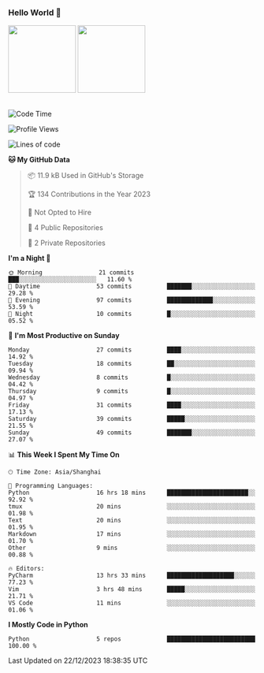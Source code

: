 ### Hello World 👋
<img align="" height="137px" src="https://github-readme-stats.vercel.app/api?username=myhMARS&hide_title=true&hide_border=true&show_icons=trueline_height=21&text_color=000&icon_color=000&bg_color=0,ea6161,ffc64d,fffc4d,52fa5a&theme=graywhite" /> </div>
<img align="" height="137px" src="https://github-readme-stats-git-masterrstaa-rickstaa.vercel.app/api/top-langs/?username=myhMARS&hide_title=true&hide_border=true&layout=compact&langs_count=6&text_color=000&icon_color=fff&bg_color=0,52fa5a,4dfcff,c64dff&theme=graywhite" /><br><br>

<!--START_SECTION:waka-->
![Code Time](http://img.shields.io/badge/Code%20Time-122%20hrs%206%20mins-blue)

![Profile Views](http://img.shields.io/badge/Profile%20Views-0-blue)

![Lines of code](https://img.shields.io/badge/From%20Hello%20World%20I%27ve%20Written-11.1%20thousand%20lines%20of%20code-blue)

**🐱 My GitHub Data** 

> 📦 11.9 kB Used in GitHub's Storage 
 > 
> 🏆 134 Contributions in the Year 2023
 > 
> 🚫 Not Opted to Hire
 > 
> 📜 4 Public Repositories 
 > 
> 🔑 2 Private Repositories 
 > 
**I'm a Night 🦉** 

```text
🌞 Morning                21 commits          ███░░░░░░░░░░░░░░░░░░░░░░   11.60 % 
🌆 Daytime                53 commits          ███████░░░░░░░░░░░░░░░░░░   29.28 % 
🌃 Evening                97 commits          █████████████░░░░░░░░░░░░   53.59 % 
🌙 Night                  10 commits          █░░░░░░░░░░░░░░░░░░░░░░░░   05.52 % 
```
📅 **I'm Most Productive on Sunday** 

```text
Monday                   27 commits          ████░░░░░░░░░░░░░░░░░░░░░   14.92 % 
Tuesday                  18 commits          ██░░░░░░░░░░░░░░░░░░░░░░░   09.94 % 
Wednesday                8 commits           █░░░░░░░░░░░░░░░░░░░░░░░░   04.42 % 
Thursday                 9 commits           █░░░░░░░░░░░░░░░░░░░░░░░░   04.97 % 
Friday                   31 commits          ████░░░░░░░░░░░░░░░░░░░░░   17.13 % 
Saturday                 39 commits          █████░░░░░░░░░░░░░░░░░░░░   21.55 % 
Sunday                   49 commits          ███████░░░░░░░░░░░░░░░░░░   27.07 % 
```


📊 **This Week I Spent My Time On** 

```text
🕑︎ Time Zone: Asia/Shanghai

💬 Programming Languages: 
Python                   16 hrs 18 mins      ███████████████████████░░   92.92 % 
tmux                     20 mins             ░░░░░░░░░░░░░░░░░░░░░░░░░   01.98 % 
Text                     20 mins             ░░░░░░░░░░░░░░░░░░░░░░░░░   01.95 % 
Markdown                 17 mins             ░░░░░░░░░░░░░░░░░░░░░░░░░   01.70 % 
Other                    9 mins              ░░░░░░░░░░░░░░░░░░░░░░░░░   00.88 % 

🔥 Editors: 
PyCharm                  13 hrs 33 mins      ███████████████████░░░░░░   77.23 % 
Vim                      3 hrs 48 mins       █████░░░░░░░░░░░░░░░░░░░░   21.71 % 
VS Code                  11 mins             ░░░░░░░░░░░░░░░░░░░░░░░░░   01.06 % 
```

**I Mostly Code in Python** 

```text
Python                   5 repos             █████████████████████████   100.00 % 
```




 Last Updated on 22/12/2023 18:38:35 UTC
<!--END_SECTION:waka-->

<!--
**myhMARS/myhMARS** is a ✨ _special_ ✨ repository because its `README.md` (this file) appears on your GitHub profile.

Here are some ideas to get you started:

- 🔭 I’m currently working on ...
- 🌱 I’m currently learning ...
- 👯 I’m looking to collaborate on ...
- 🤔 I’m looking for help with ...
- 💬 Ask me about ...
- 📫 How to reach me: ...
- 😄 Pronouns: ...
- ⚡ Fun fact: ...
-->
